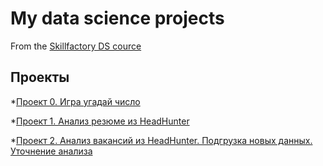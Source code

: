 # My data science projects
From the [Skillfactory DS cource](https://skillfactory.ru/data-scientist)

## Проекты

*[Проект 0. Игра угадай число](https://github.com/JaneKilpi/sf_ds_jane/tree/main/project_0)

*[Проект 1. Анализ резюме из HeadHunter](https://github.com/JaneKilpi/sf_ds_jane/tree/main/project_1)

*[Проект 2. Анализ вакансий из HeadHunter. Подгрузка новых данных. Уточнение анализа](https://github.com/JaneKilpi/sf_ds_jane/tree/main/project_2)